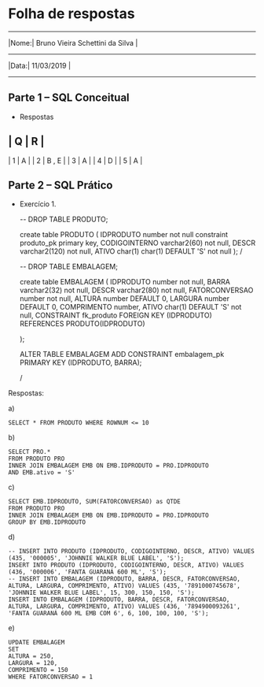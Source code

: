 # Folha de respostas
________________________________________
|Nome:| Bruno Vieira Schettini da Silva | 
________________________________________
|Data:| 11/03/2019                      |
________________________________________

## Parte 1 – SQL Conceitual 

* Respostas 

| Q | R     |
-------------
| 1 | A     |
| 2 | B , E |
| 3 | A     | 
| 4 | D     |
| 5 | A     |

## Parte 2 – SQL Prático

* Exercício 1.

    -- DROP TABLE PRODUTO;

    create table PRODUTO (
        IDPRODUTO number not null constraint produto_pk primary key,
        CODIGOINTERNO varchar2(60) not null,
        DESCR varchar2(120) not null,
        ATIVO char(1) char(1) DEFAULT 'S' not null
    );
    /


    -- DROP TABLE EMBALAGEM;

    create table EMBALAGEM (
        IDPRODUTO number not null,
        BARRA varchar2(32) not null,
        DESCR varchar2(80) not null,
        FATORCONVERSAO number not null,
        ALTURA number DEFAULT 0,
        LARGURA number DEFAULT 0,
        COMPRIMENTO number,
        ATIVO char(1) DEFAULT 'S' not null,
        CONSTRAINT fk_produto
        FOREIGN KEY (IDPRODUTO)
        REFERENCES PRODUTO(IDPRODUTO)
        
    );

    ALTER TABLE EMBALAGEM ADD CONSTRAINT embalagem_pk PRIMARY KEY (IDPRODUTO, BARRA);

    /

Respostas: 

a)

    SELECT * FROM PRODUTO WHERE ROWNUM <= 10
        
b) 

    SELECT PRO.* 
    FROM PRODUTO PRO
    INNER JOIN EMBALAGEM EMB ON EMB.IDPRODUTO = PRO.IDPRODUTO
    AND EMB.ativo = 'S'

c)     

    SELECT EMB.IDPRODUTO, SUM(FATORCONVERSAO) as QTDE
    FROM PRODUTO PRO
    INNER JOIN EMBALAGEM EMB ON EMB.IDPRODUTO = PRO.IDPRODUTO
    GROUP BY EMB.IDPRODUTO

d) 

    -- INSERT INTO PRODUTO (IDPRODUTO, CODIGOINTERNO, DESCR, ATIVO) VALUES (435, '000005', 'JOHNNIE WALKER BLUE LABEL', 'S');
    INSERT INTO PRODUTO (IDPRODUTO, CODIGOINTERNO, DESCR, ATIVO) VALUES (436, '000006', 'FANTA GUARANÁ 600 ML', 'S');
    -- INSERT INTO EMBALAGEM (IDPRODUTO, BARRA, DESCR, FATORCONVERSAO, ALTURA, LARGURA, COMPRIMENTO, ATIVO) VALUES (435, '7891000745678', 'JOHNNIE WALKER BLUE LABEL', 15, 300, 150, 150, 'S');
    INSERT INTO EMBALAGEM (IDPRODUTO, BARRA, DESCR, FATORCONVERSAO, ALTURA, LARGURA, COMPRIMENTO, ATIVO) VALUES (436, '7894900093261', 'FANTA GUARANÁ 600 ML EMB COM 6', 6, 100, 100, 100, 'S');

e)     

    UPDATE EMBALAGEM 
    SET 
    ALTURA = 250,
    LARGURA = 120,
    COMPRIMENTO = 150
    WHERE FATORCONVERSAO = 1
